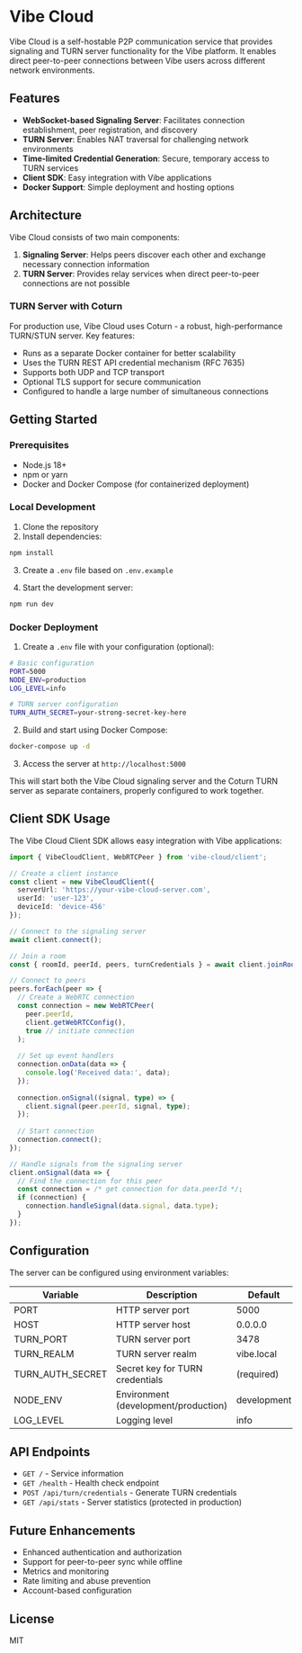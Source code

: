 # Vibe Cloud

Vibe Cloud is a self-hostable P2P communication service that provides signaling and TURN server functionality for the Vibe platform. It enables direct peer-to-peer connections between Vibe users across different network environments.

## Features

- **WebSocket-based Signaling Server**: Facilitates connection establishment, peer registration, and discovery
- **TURN Server**: Enables NAT traversal for challenging network environments
- **Time-limited Credential Generation**: Secure, temporary access to TURN services
- **Client SDK**: Easy integration with Vibe applications
- **Docker Support**: Simple deployment and hosting options

## Architecture

Vibe Cloud consists of two main components:

1. **Signaling Server**: Helps peers discover each other and exchange necessary connection information
2. **TURN Server**: Provides relay services when direct peer-to-peer connections are not possible

### TURN Server with Coturn

For production use, Vibe Cloud uses Coturn - a robust, high-performance TURN/STUN server. Key features:

- Runs as a separate Docker container for better scalability
- Uses the TURN REST API credential mechanism (RFC 7635)
- Supports both UDP and TCP transport
- Optional TLS support for secure communication
- Configured to handle a large number of simultaneous connections

## Getting Started

### Prerequisites

- Node.js 18+ 
- npm or yarn
- Docker and Docker Compose (for containerized deployment)

### Local Development

1. Clone the repository
2. Install dependencies:

```bash
npm install
```

3. Create a `.env` file based on `.env.example`

4. Start the development server:

```bash
npm run dev
```

### Docker Deployment

1. Create a `.env` file with your configuration (optional):

```bash
# Basic configuration
PORT=5000
NODE_ENV=production
LOG_LEVEL=info

# TURN server configuration
TURN_AUTH_SECRET=your-strong-secret-key-here
```

2. Build and start using Docker Compose:

```bash
docker-compose up -d
```

3. Access the server at `http://localhost:5000`

This will start both the Vibe Cloud signaling server and the Coturn TURN server as separate containers, properly configured to work together.

## Client SDK Usage

The Vibe Cloud Client SDK allows easy integration with Vibe applications:

```typescript
import { VibeCloudClient, WebRTCPeer } from 'vibe-cloud/client';

// Create a client instance
const client = new VibeCloudClient({
  serverUrl: 'https://your-vibe-cloud-server.com',
  userId: 'user-123',
  deviceId: 'device-456'
});

// Connect to the signaling server
await client.connect();

// Join a room
const { roomId, peerId, peers, turnCredentials } = await client.joinRoom();

// Connect to peers
peers.forEach(peer => {
  // Create a WebRTC connection
  const connection = new WebRTCPeer(
    peer.peerId,
    client.getWebRTCConfig(),
    true // initiate connection
  );
  
  // Set up event handlers
  connection.onData(data => {
    console.log('Received data:', data);
  });
  
  connection.onSignal((signal, type) => {
    client.signal(peer.peerId, signal, type);
  });
  
  // Start connection
  connection.connect();
});

// Handle signals from the signaling server
client.onSignal(data => {
  // Find the connection for this peer
  const connection = /* get connection for data.peerId */;
  if (connection) {
    connection.handleSignal(data.signal, data.type);
  }
});
```

## Configuration

The server can be configured using environment variables:

| Variable | Description | Default |
|----------|-------------|---------|
| PORT | HTTP server port | 5000 |
| HOST | HTTP server host | 0.0.0.0 |
| TURN_PORT | TURN server port | 3478 |
| TURN_REALM | TURN server realm | vibe.local |
| TURN_AUTH_SECRET | Secret key for TURN credentials | (required) |
| NODE_ENV | Environment (development/production) | development |
| LOG_LEVEL | Logging level | info |

## API Endpoints

- `GET /` - Service information
- `GET /health` - Health check endpoint
- `POST /api/turn/credentials` - Generate TURN credentials
- `GET /api/stats` - Server statistics (protected in production)

## Future Enhancements

- Enhanced authentication and authorization
- Support for peer-to-peer sync while offline
- Metrics and monitoring
- Rate limiting and abuse prevention
- Account-based configuration

## License

MIT